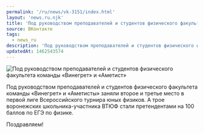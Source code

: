 ```yaml
---
permalink: '/ru/news/vk-3151/index.html'
layout: 'news.ru.njk'
title: 'Под руководством преподавателей и студентов физического факультета команды «Винегрет» и «Аметист»'
source: ВКонтакте
tags:
  - news_ru
description: 'Под руководством преподавателей и студентов физического факультета команды «Винегрет» и «Аметист»'
updatedAt: 1462543574
---
```

![Под руководством преподавателей и студентов физического факультета команды «Винегрет» и «Аметист»](https://sun9-39.userapi.com/impf/c633129/v633129706/2b69b/GaQDUo995qE.jpg?size=800x533&quality=96&proxy=1&sign=dce19c56f8ab5f19963021daf4933e41&c_uniq_tag=MjiBiltRz4oQ15KS0WKWrnNJY3UW5ypZpYjhsCBROtA&type=album)

Под руководством преподавателей и студентов физического факультета команды «Винегрет» и «Аметисты» заняли второе и третье место в первой лиге Всероссийского турнира юных физиков. А трое воронежских школьника-участника ВТЮФ стали претендентами на 100 баллов по ЕГЭ по физике.

Поздравляем!
